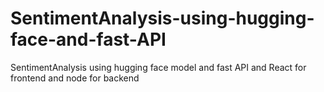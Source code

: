 # SentimentAnalysis-using-hugging-face-and-fast-API
SentimentAnalysis using hugging face model and fast API and React for frontend and node for backend 

